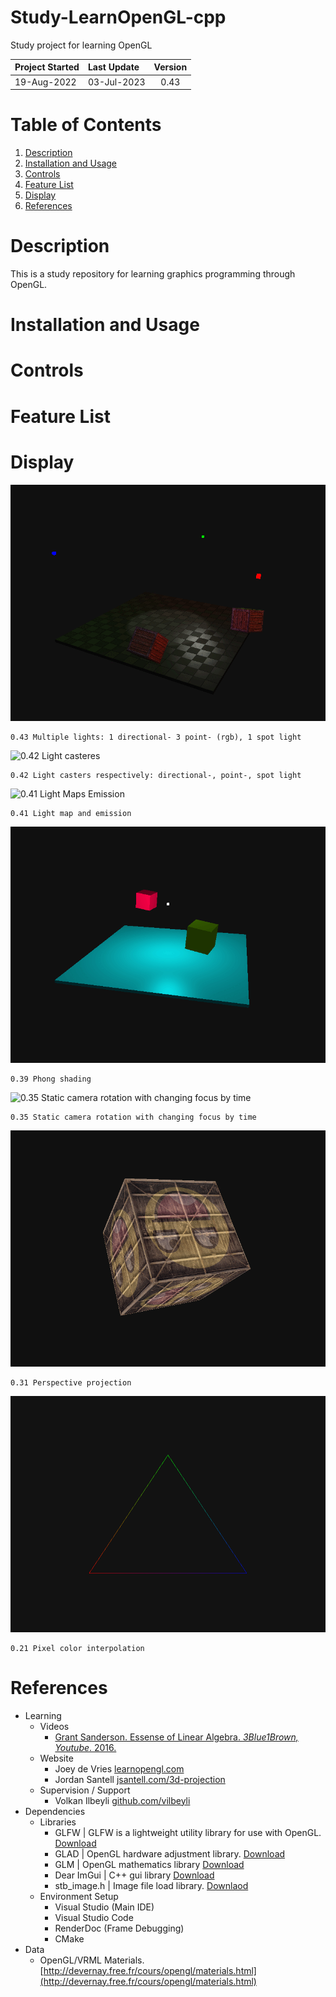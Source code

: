 # Study-LearnOpenGL-cpp
Study project for learning OpenGL

| Project Started | Last Update | Version |
| :-------------- | :---------- | :-----: | 
| 19-Aug-2022     | 03-Jul-2023 | 0.43    |

# Table of Contents
1. [Description](#description)
2. [Installation and Usage](#installation-and-usage)
3. [Controls](#controls)
4. [Feature List](#feature-list)
5. [Display](#display)
6. [References](#references)

# Description
This is a study repository for learning graphics programming through OpenGL.

# Installation and Usage

# Controls

# Feature List

# Display
![0.43 multiple lights](display/0.43_multiple-lights_2023-07-03.gif)
```
0.43 Multiple lights: 1 directional- 3 point- (rgb), 1 spot light
```  

![0.42 Light casteres](display/0.42_light-casters_2023-06-25.gif)
```
0.42 Light casters respectively: directional-, point-, spot light
```  

![0.41 Light Maps Emission](display/0.41_lightmaps-emission_2023-06-20.gif)
```
0.41 Light map and emission
```  

![0.39 Phong shading](display/0.39_phong_shading_2023-06-12.gif)
```
0.39 Phong shading
```  

![0.35 Static camera rotation with changing focus by time](display/0.35_camera-rotation-focus-time_2023-06-04.gif)
```
0.35 Static camera rotation with changing focus by time
```  

![0.31 3D Perspective projection / transformation](display/0.31_perspective-rotation_2023-05-18.gif)
```
0.31 Perspective projection
```  

![0.21 Pixel color interpolation](display/0.21_pixel-color-calculation-2_2023-04-14.png)
```
0.21 Pixel color interpolation
```  


# References
- Learning
    - Videos
        - [Grant Sanderson. Essense of Linear Algebra. _3Blue1Brown, Youtube_. 2016.](https://www.youtube.com/watch?v=fNk_zzaMoSs&list=PLZHQObOWTQDPD3MizzM2xVFitgF8hE_ab)
    - Website
        - Joey de Vries [learnopengl.com](https://learnopengl.com)
        - Jordan Santell [jsantell.com/3d-projection](https://jsantell.com/3d-projection/)
    - Supervision / Support
        - Volkan Ilbeyli [github.com/vilbeyli](https://github.com/vilbeyli)
- Dependencies
    - Libraries
        - GLFW | GLFW is a lightweight utility library for use with OpenGL. [Download](https://www.glfw.org/download.html)
        - GLAD | OpenGL hardware adjustment library. [Download](https://glad.dav1d.de/)
        - GLM  | OpenGL mathematics library [Download](https://glm.g-truc.net/0.9.8/index.html)
        - Dear ImGui | C++ gui library [Download](https://github.com/ocornut/imgui/releases/tag/v1.89.5)
        - stb_image.h | Image file load library. [Downlaod](https://github.com/nothings/stb/blob/master/stb_image.h)
    - Environment Setup 
        - Visual Studio (Main IDE)
        - Visual Studio Code
        - RenderDoc (Frame Debugging)
        - CMake
- Data
    - OpenGL/VRML Materials. [http://devernay.free.fr/cours/opengl/materials.html](http://devernay.free.fr/cours/opengl/materials.html)
